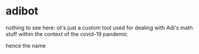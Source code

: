 # adibot

nothing to see here: ot's just a custom tool used for dealing with Adi's math stuff within the context of the covid-19 pandemic 

hence the name

